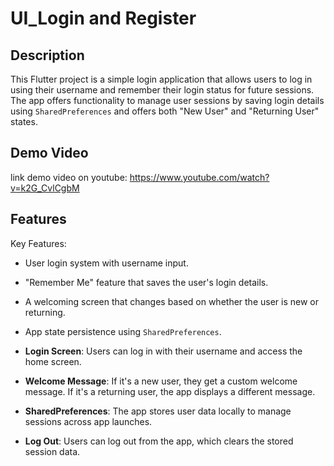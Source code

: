 # UI_Login and Register

## Description
This Flutter project is a simple login application that allows users to log in using their username and remember their login status for future sessions. The app offers functionality to manage user sessions by saving login details using `SharedPreferences` and offers both "New User" and "Returning User" states.

## Demo Video
link demo video on youtube: https://www.youtube.com/watch?v=k2G_CvlCgbM 

## Features
Key Features:
- User login system with username input.
- "Remember Me" feature that saves the user's login details.
- A welcoming screen that changes based on whether the user is new or returning.
- App state persistence using `SharedPreferences`.

- **Login Screen**: Users can log in with their username and access the home screen.
- **Welcome Message**: If it's a new user, they get a custom welcome message. If it's a returning user, the app displays a different message.
- **SharedPreferences**: The app stores user data locally to manage sessions across app launches.
- **Log Out**: Users can log out from the app, which clears the stored session data.
